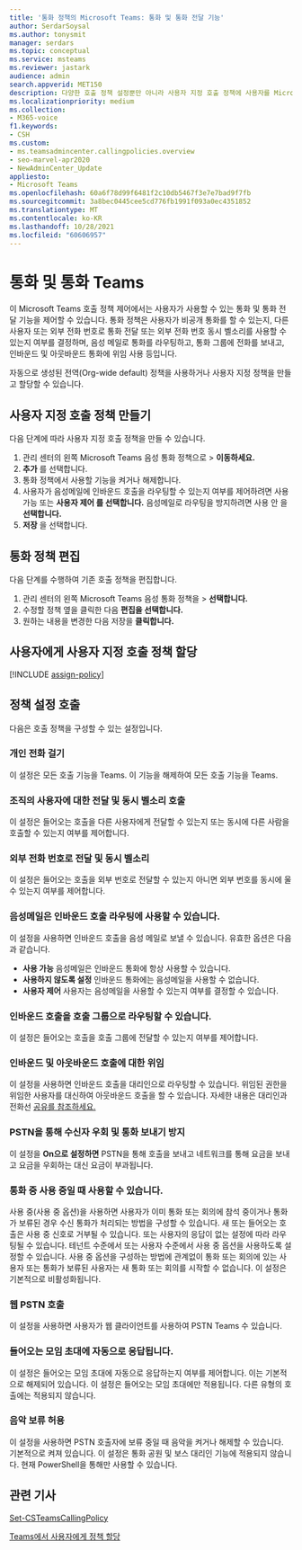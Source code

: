 ```yaml
---
title: '통화 정책의 Microsoft Teams: 통화 및 통화 전달 기능'
author: SerdarSoysal
ms.author: tonysmit
manager: serdars
ms.topic: conceptual
ms.service: msteams
ms.reviewer: jastark
audience: admin
search.appverid: MET150
description: 다양한 호출 정책 설정뿐만 아니라 사용자 지정 호출 정책에 사용자를 Microsoft Teams 방법을 알아보고, 수정합니다.
ms.localizationpriority: medium
ms.collection:
- M365-voice
f1.keywords:
- CSH
ms.custom:
- ms.teamsadmincenter.callingpolicies.overview
- seo-marvel-apr2020
- NewAdminCenter_Update
appliesto:
- Microsoft Teams
ms.openlocfilehash: 60a6f78d99f6481f2c10db5467f3e7e7bad9f7fb
ms.sourcegitcommit: 3a8bec0445cee5cd776fb1991f093a0ec4351852
ms.translationtype: MT
ms.contentlocale: ko-KR
ms.lasthandoff: 10/28/2021
ms.locfileid: "60606957"
---
```

# <a name="calling-and-call-forwarding-in-teams"></a>통화 및 통화 Teams

이 Microsoft Teams 호출 정책 제어에서는 사용자가 사용할 수 있는 통화 및 통화 전달 기능을 제어할 수 있습니다. 통화 정책은 사용자가 비공개 통화를 할 수 있는지, 다른 사용자 또는 외부 전화 번호로 통화 전달 또는 외부 전화 번호 동시 벨소리를 사용할 수 있는지 여부를 결정하며, 음성 메일로 통화를 라우팅하고, 통화 그룹에 전화를 보내고, 인바운드 및 아웃바운드 통화에 위임 사용 등입니다.

자동으로 생성된 전역(Org-wide default) 정책을 사용하거나 사용자 지정 정책을 만들고 할당할 수 있습니다.

## <a name="create-a-custom-calling-policy"></a>사용자 지정 호출 정책 만들기

다음 단계에 따라 사용자 지정 호출 정책을 만들 수 있습니다.

1. 관리 센터의 왼쪽 Microsoft Teams 음성 통화 정책으로   >  **이동하세요.**
2. **추가** 를 선택합니다.
3. 통화 정책에서 사용할 기능을 켜거나 해제합니다.
4. 사용자가 음성메일에 인바운드 호출을  라우팅할 수 있는지 여부를 제어하려면 사용 가능 또는 **사용자 제어 를 선택합니다.** 음성메일로 라우팅을 방지하려면 사용 안 을 **선택합니다.**
5. **저장** 을 선택합니다.

## <a name="edit-a-calling-policy"></a>통화 정책 편집

다음 단계를 수행하여 기존 호출 정책을 편집합니다.

1. 관리 센터의 왼쪽 Microsoft Teams 음성 통화 정책을   >  **선택합니다.**
2. 수정할 정책 옆을 클릭한 다음 **편집을 선택합니다.**
3. 원하는 내용을 변경한 다음 저장을 **클릭합니다.**

## <a name="assign-a-custom-calling-policy-to-users"></a>사용자에게 사용자 지정 호출 정책 할당

[!INCLUDE [assign-policy](includes/assign-policy.md)]

## <a name="calling-policy-settings"></a>정책 설정 호출

다음은 호출 정책을 구성할 수 있는 설정입니다.

### <a name="make-private-calls"></a>개인 전화 걸기

이 설정은 모든 호출 기능을 Teams. 이 기능을 해제하여 모든 호출 기능을 Teams.

### <a name="call-forwarding-and-simultaneous-ringing-to-people-in-your-organization"></a>조직의 사용자에 대한 전달 및 동시 벨소리 호출

이 설정은 들어오는 호출을 다른 사용자에게 전달할 수 있는지 또는 동시에 다른 사람을 호출할 수 있는지 여부를 제어합니다.

### <a name="call-forwarding-and-simultaneous-ringing-to-external-phone-numbers"></a>외부 전화 번호로 전달 및 동시 벨소리

이 설정은 들어오는 호출을 외부 번호로 전달할 수 있는지 아니면 외부 번호를 동시에 울 수 있는지 여부를 제어합니다.

### <a name="voicemail-is-available-for-routing-inbound-calls"></a>음성메일은 인바운드 호출 라우팅에 사용할 수 있습니다.

이 설정을 사용하면 인바운드 호출을 음성 메일로 보낼 수 있습니다. 유효한 옵션은 다음과 같습니다.

- **사용 가능** 음성메일은 인바운드 통화에 항상 사용할 수 있습니다.
- **사용하지 않도록 설정**  인바운드 통화에는 음성메일을 사용할 수 없습니다.
- **사용자 제어** 사용자는 음성메일을 사용할 수 있는지 여부를 결정할 수 있습니다.

### <a name="inbound-calls-can-be-routed-to-call-groups"></a>인바운드 호출을 호출 그룹으로 라우팅할 수 있습니다.

이 설정은 들어오는 호출을 호출 그룹에 전달할 수 있는지 여부를 제어합니다.

### <a name="delegation-for-inbound-and-outbound-calls"></a>인바운드 및 아웃바운드 호출에 대한 위임

이 설정을 사용하면 인바운드 호출을 대리인으로 라우팅할 수 있습니다. 위임된 권한을 위임한 사용자를 대신하여 아웃바운드 호출을 할 수 있습니다. 자세한 내용은 대리인과 전화선 [공유를 참조하세요.](https://support.office.com/article/share-a-phone-line-with-a-delegate-16307929-a51f-43fc-8323-3b1bf115e5a8)

### <a name="prevent-toll-bypass-and-send-calls-through-the-pstn"></a>PSTN을 통해 수신자 우회 및 통화 보내기 방지

이 설정을 **On으로 설정하면** PSTN을 통해 호출을 보내고 네트워크를 통해 요금을 보내고 요금을 우회하는 대신 요금이 부과됩니다.

### <a name="busy-on-busy-is-available-when-in-a-call"></a>통화 중 사용 중일 때 사용할 수 있습니다.

사용 중(사용 중 옵션)을 사용하면 사용자가 이미 통화 또는 회의에 참석 중이거나 통화가 보류된 경우 수신 통화가 처리되는 방법을 구성할 수 있습니다. 새 또는 들어오는 호출은 사용 중 신호로 거부될 수 있습니다. 또는 사용자의 응답이 없는 설정에 따라 라우팅될 수 있습니다. 테넌트 수준에서 또는 사용자 수준에서 사용 중 옵션을 사용하도록 설정할 수 있습니다. 사용 중 옵션을 구성하는 방법에 관계없이 통화 또는 회의에 있는 사용자 또는 통화가 보류된 사용자는 새 통화 또는 회의를 시작할 수 없습니다. 이 설정은 기본적으로 비활성화됩니다.

### <a name="web-pstn-calling"></a>웹 PSTN 호출

이 설정을 사용하면 사용자가 웹 클라이언트를 사용하여 PSTN Teams 수 있습니다.

### <a name="incoming-meeting-invites-are-automatically-answered"></a>들어오는 모임 초대에 자동으로 응답됩니다.

이 설정은 들어오는 모임 초대에 자동으로 응답하는지 여부를 제어합니다. 이는 기본적으로 해제되어 있습니다. 이 설정은 들어오는 모임 초대에만 적용됩니다. 다른 유형의 호출에는 적용되지 않습니다.

### <a name="allow-music-on-hold"></a>음악 보류 허용

이 설정을 사용하면 PSTN 호출자에 보류 중일 때 음악을 켜거나 해제할 수 있습니다. 기본적으로 켜져 있습니다. 이 설정은 통화 공원 및 보스 대리인 기능에 적용되지 않습니다. 현재 PowerShell을 통해만 사용할 수 있습니다.

## <a name="related-articles"></a>관련 기사

[Set-CSTeamsCallingPolicy](/powershell/module/skype/set-csteamscallingpolicy)

[Teams에서 사용자에게 정책 할당](policy-assignment-overview.md)
